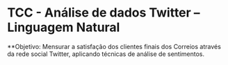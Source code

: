 # TCC - Análise de dados Twitter – Linguagem Natural

**Objetivo: 
Mensurar a satisfação dos clientes finais dos Correios através da rede social Twitter, aplicando técnicas de análise de sentimentos.

